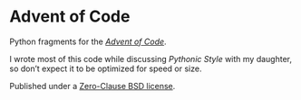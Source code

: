# Advent of Code

Python fragments for the [*Advent of Code*](https://adventofcode.com/).

I wrote most of this code while discussing *Pythonic Style* with my daughter, so don’t expect it to be optimized for speed or size.

Published under a [Zero-Clause BSD license](https://opensource.org/license/0bsd).
